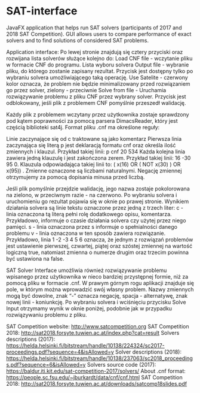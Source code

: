 # SAT-interface
JavaFX application that helps run SAT solvers (participants of 2017 and 2018 SAT Competition). GUI allows users to compare performance of exact solvers and to find solutions of considered SAT problems.

Application interface:
Po lewej stronie znajdują się cztery przyciski oraz rozwijana lista solverów służące kolejno do:
Load CNF file - wczytanie pliku w formacie CNF do programu.
Lista wyboru solvera
Output file - wybranie pliku, do którego zostanie zapisany rezultat. Przycisk jest dostępny tylko po wybraniu solvera umożliwiającego taką operację.
Use Satelite - czerwony kolor oznacza, że problem nie będzie minimalizowany przed rozwiązaniem go przez solver, zielony - przeciwnie
Solve from file - Uruchamia rozwiązywanie problemu z pliku CNF przez wybrany solver. Przycisk jest odblokowany, jeśli plik z problemem CNF pomyślnie przeszedł walidację.

Każdy plik z problemem wczytany przez użytkownika zostaje sprawdzony pod kątem poprawności za pomocą parsera DimacsReader, który jest częścią biblioteki sat4j. Format pliku .cnf ma określone reguły:

Linie zaczynające się od c traktowane są jako komentarz
Pierwsza linia zaczynająca się literą p jest deklaracją formatu cnf oraz określa ilość zmiennych i klauzul.  Przykład takiej linii: p cnf 20 534
Każda kolejna linia zawiera jedną klauzulę i jest zakończona zerem. Przykład takiej linii: 16 -30 95 0. Klauzula odpowiadająca takiej linii to: ( x(16) OR ( NOT x(30) )  OR x(95)) .
Zmienne oznaczone są liczbami naturalnymi.
Negację zmiennej otrzymujemy za pomocą dopisania minusa przed liczbą.

Jeśli plik pomyślnie przejdzie walidację, jego nazwa zostaje pokolorowana na zielono, w przeciwnym razie - na czerwono. Po wybraniu solvera i uruchomieniu go rezultat pojawia się w oknie po prawej stronie. Wynikiem działania solvera są linie tekstu oznaczone przez jedną z trzech liter:
c - linia oznaczona tą literą pełni rolę dodatkowego opisu, komentarza. Przykładowo, informuje o czasie działania solvera czy użytej przez niego pamięci.
s - linia oznaczona przez s informuje o spełnialności danego problemu
v - linia oznaczona w ten sposób zawiera rozwiązanie. Przykładowo, linia
1 -2 -3 4 5 6 oznacza, że jednym z rozwiązań problemów jest ustawienie pierwszej, czwartej, piątej oraz szóstej zmiennej na wartość logiczną true, natomiast zmienna o numerze drugim oraz trzecim powinna być ustawiona na false.

SAT Solver Interface umożliwia również rozwiązywanie problemu wpisanego przez użytkownika w nieco bardziej przystępnej formie, niż za pomocą pliku w formacie .cnf. W prawym górnym rogu aplikacji znajduje się pole, w którym można wprowadzić swój własny problem. Nazwy zmiennych mogą być dowolne, znak “-” oznacza negację, spacja - alternatywę, znak nowej linii - koniunkcję. Po wybraniu solvera i wciśnięciu przycisku Solve Input otrzymamy wynik w oknie poniżej, podobnie jak w przypadku rozwiązywaniu problemu z pliku.


SAT Competition website: http://www.satcompetition.org 
SAT Competition 2018: http://sat2018.forsyte.tuwien.ac.at/index.php?cat=result
Solvers descriptions (2017): https://helda.helsinki.fi/bitstream/handle/10138/224324/sc2017-proceedings.pdf?sequence=4&isAllowed=y
Solver descriptions (2018): https://helda.helsinki.fi/bitstream/handle/10138/237063/sc2018_proceedings.pdf?sequence=6&isAllowed=y
Solvers source code (2017):
https://baldur.iti.kit.edu/sat-competition-2017/solvers/
About .cnf format:
https://people.sc.fsu.edu/~jburkardt/data/cnf/cnf.html
SAT Competition 2018:
http://sat2018.forsyte.tuwien.ac.at/downloads/satcomp18slides.pdf
